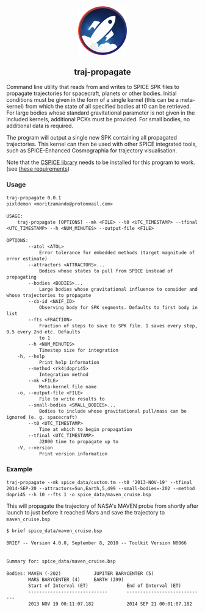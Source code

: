 <div align="center">
	<img width="128" height="128" src="/logo.png" />
</div>
<h2 align="center">traj-propagate</h2>

Command line utility that reads from and writes to SPICE SPK files to propagate trajectories for spacecraft, planets or other bodies. Initial conditions must be given in the form of a single kernel (this can be a meta-kernel) from which the state of all specified bodies at t0 can be retrieved. For large bodies whose standard gravitational parameter is not given in the included kernels, additional PCKs must be provided. For small bodies, no additional data is required.

The program will output a single new SPK containing all propagated trajectories. This kernel can then be used with other SPICE integrated tools, such as SPICE-Enhanced Cosmographia for trajectory visualisation.

Note that the [CSPICE library](https://naif.jpl.nasa.gov/naif/toolkit.html) needs to be installed for this program to work. (see [these requirements](https://github.com/gregoirehenry/rust-spice#requirements))

### Usage

```
traj-propagate 0.0.1
pixldemon <moritzamando@protonmail.com>

USAGE:
    traj-propagate [OPTIONS] --mk <FILE> --t0 <UTC_TIMESTAMP> --tfinal <UTC_TIMESTAMP> --h <NUM_MINUTES> --output-file <FILE>

OPTIONS:
        --atol <ATOL>
            Error tolerance for embedded methods (target magnitude of error estimate)
        --attractors <ATTRACTORS>...
            Bodies whose states to pull from SPICE instead of propagating
        --bodies <BODIES>...
            Large bodies whose gravitational influence to consider and whose trajectories to propagate
        --cb-id <NAIF_ID>
            Observing body for SPK segments. Defaults to first body in list
        --fts <FRACTION>
            Fraction of steps to save to SPK file. 1 saves every step, 0.5 every 2nd etc. Defaults
            to 1
        --h <NUM_MINUTES>
            Timestep size for integration
    -h, --help
            Print help information
        --method <rk4|dopri45>
            Integration method
        --mk <FILE>
            Meta-kernel file name
    -o, --output-file <FILE>
            File to write results to
        --small-bodies <SMALL_BODIES>...
            Bodies to include whose gravitational pull/mass can be ignored (e. g. spacecraft)
        --t0 <UTC_TIMESTAMP>
            Time at which to begin propagation
        --tfinal <UTC_TIMESTAMP>
            J2000 time to propagate up to
    -V, --version
            Print version information
```
### Example

```
traj-propagate --mk spice_data/custom.tm --t0 '2013-NOV-19' --tfinal 2014-SEP-20 --attractors=Sun,Earth,5,499 --small-bodies=-202 --method dopri45 --h 10 --fts 1 -o spice_data/maven_cruise.bsp
```

This will propagate the trajectory of NASA's MAVEN probe from shortly after launch to just before it reached Mars and save the trajectory to `maven_cruise.bsp`

```
$ brief spice_data/maven_cruise.bsp

BRIEF -- Version 4.0.0, September 8, 2010 -- Toolkit Version N0066


Summary for: spice_data/maven_cruise.bsp

Bodies: MAVEN (-202)            JUPITER BARYCENTER (5)
        MARS BARYCENTER (4)     EARTH (399)
        Start of Interval (ET)              End of Interval (ET)
        -----------------------------       -----------------------------
        2013 NOV 19 00:11:07.182            2014 SEP 21 00:01:07.182

```
